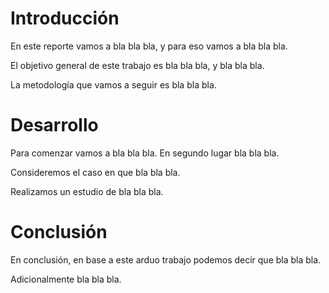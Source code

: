 # Introducción

En este reporte vamos a bla bla bla, y para eso vamos a bla bla bla.

El objetivo general de este trabajo es bla bla bla, y bla bla bla.

La metodología que vamos a seguir es bla bla bla.

# Desarrollo

Para comenzar vamos a bla bla bla.
En segundo lugar bla bla bla.

Consideremos el caso en que bla bla bla.

Realizamos un estudio de bla bla bla.


# Conclusión

En conclusión, en base a este arduo trabajo podemos decir que bla bla bla.

Adicionalmente bla bla bla.
